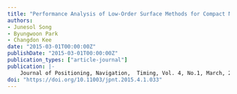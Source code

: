 ```yaml
---
title: "Performance Analysis of Low-Order Surface Methods for Compact Network RTK: Case Study"
authors:
- Junesol Song
- Byungwoon Park
- Changdon Kee
date: "2015-03-01T00:00:00Z"
publishDate: "2015-03-01T00:00:00Z"
publication_types: ["article-journal"]
publication: |-
    Journal of Positioning, Navigation,  Timing, Vol. 4, No.1, March, 2015, pp.33-41
doi: "https://doi.org/10.11003/jpnt.2015.4.1.033"
---
```

